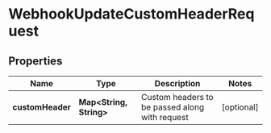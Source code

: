 
# WebhookUpdateCustomHeaderRequest

## Properties
Name | Type | Description | Notes
------------ | ------------- | ------------- | -------------
**customHeader** | **Map&lt;String, String&gt;** | Custom headers to be passed along with request |  [optional]



